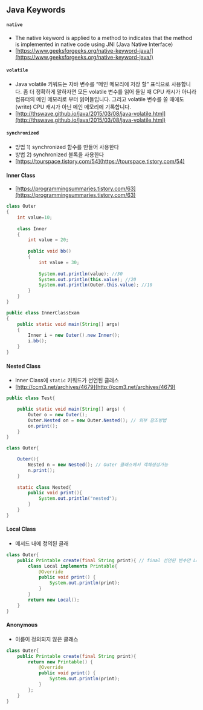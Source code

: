 ## Java Keywords

#### `native`
- The native keyword is applied to a method to indicates that the method is implemented in native code using JNI (Java Native Interface)
- [https://www.geeksforgeeks.org/native-keyword-java/](https://www.geeksforgeeks.org/native-keyword-java/)

#### `volatile`
- Java volatile 키워드는 자바 변수를 “메인 메모리에 저장 할” 표식으로 사용합니다. 좀 더 정확하게 말하자면 모든 volatile 변수를 읽어 들일 때 CPU 캐시가 아니라 컴퓨터의 메인 메모리로 부터 읽어들입니다. 그리고 volatile 변수를 쓸 때에도(write) CPU 캐시가 아닌 메인 메모리에 기록합니다.
- [http://thswave.github.io/java/2015/03/08/java-volatile.html](http://thswave.github.io/java/2015/03/08/java-volatile.html)

#### `synchronized`
- 방법 1) synchronized 함수를 만들어 사용한다
- 방법 2) synchronized 블록을 사용한다
- [https://tourspace.tistory.com/54](https://tourspace.tistory.com/54) 

#### Inner Class
- [https://programmingsummaries.tistory.com/63](https://programmingsummaries.tistory.com/63)
```java
class Outer
{
    int value=10;
        
    class Inner
    {
        int value = 20;
        
        public void bb()
        {
            int value = 30;
            
            System.out.println(value); //30
            System.out.println(this.value); //20
            System.out.println(Outer.this.value); //10
        }
    }
}

public class InnerClassExam
{
    public static void main(String[] args)
    {
        Inner i = new Outer().new Inner();
        i.bb();
    }
}
```

#### Nested Class
- Inner Class에 `static` 키워드가 선언된 클래스
- [http://ccm3.net/archives/4679](http://ccm3.net/archives/4679)
```java
public class Test{

    public static void main(String[] args) {
        Outer o = new Outer();
        Outer.Nested on = new Outer.Nested(); // 외부 참조방법
        on.print();
    }
}

class Outer{

    Outer(){
        Nested n = new Nested(); // Outer 클래스에서 객체생성가능
        n.print();
    }
    
    static class Nested{
        public void print(){
            System.out.println("nested");
        }
    }
}
```

#### Local Class
- 메서드 내에 정의된 클래
```java
class Outer{
    public Printable create(final String print){ // final 선언된 변수만 Local 클래스내에서 접근이 가능하다.
        class Local implements Printable{
            @Override
            public void print() {
                System.out.println(print);
            }
        }
        return new Local();
    }
}
```

#### Anonymous
- 이름이 정의되지 않은 클래스
```java
class Outer{
    public Printable create(final String print){
        return new Printable() {
            @Override
            public void print() {  
                System.out.println(print);
            }
        };
    }
}
```
